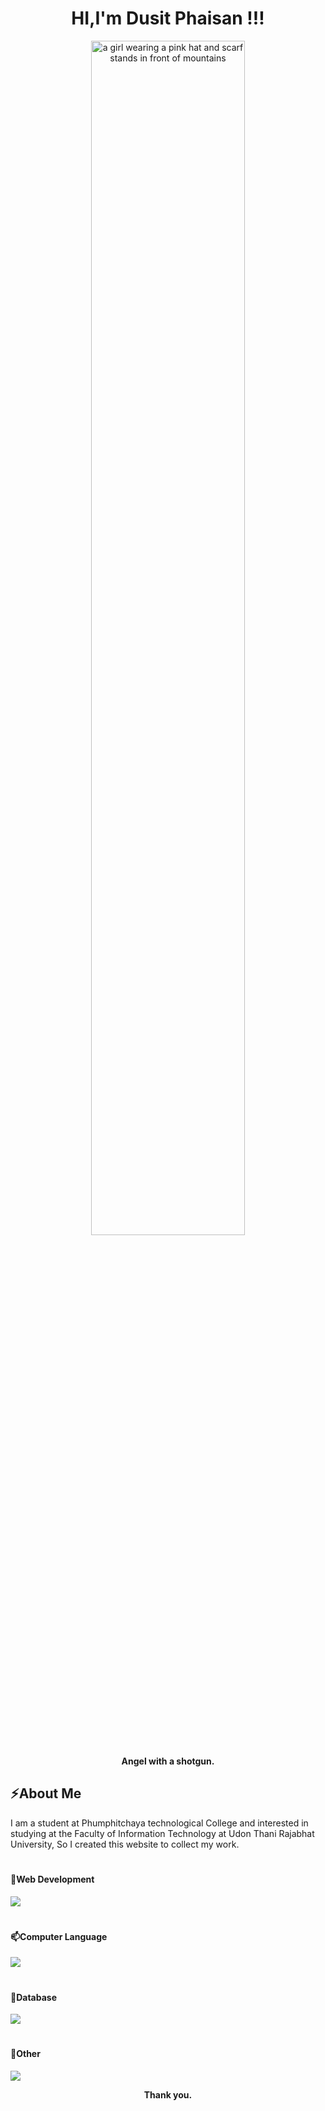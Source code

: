 <div align="center">
<h1>HI,I'm Dusit Phaisan !!!</h1>
<p><img src="https://media1.tenor.com/m/u8qHYsVgOrwAAAAC/sao-gun.gif" width="70%"  alt="a girl wearing a pink hat and scarf stands in front of mountains" fetchpriority="high" style="max-width: 833px;"></p>
<p><b>Angel with a shotgun.</b></p>
</div>

<h2>⚡About Me</h2>
<p>I am a student at Phumphitchaya technological College and interested in studying at the Faculty of Information Technology at Udon Thani Rajabhat University, So I created this website to collect my work.</p>
<h1>
<h4>🔭Web Development</h4>
<a href="https://skillicons.dev">
  <img src="https://skillicons.dev/icons?i=vscode,html,css,js,bootstrap,php" />
</a>
</h1>

<h1>
<h4>📫Computer Language</h4>
<a href="https://skillicons.dev">
  <img src="https://skillicons.dev/icons?i=c,java,python" />
</a>
</h1>

<h1>
<h4>🌱Database</h4>
<a href="https://skillicons.dev">
  <img src="https://skillicons.dev/icons?i=mongodb,mysql," />
</a>
</h1>

<h1>
<h4>💬Other</h4>
<a href="https://skillicons.dev">
  <img src="https://skillicons.dev/icons?i=git,github,ai,ps,figma" />
</a>
</h1>
<div align="center">
<p><b>Thank you.</b></p>
</div>

<!--
**BoxDusit/BoxDusit** is a ✨ _special_ ✨ repository because its `README.md` (this file) appears on your GitHub profile.

Here are some ideas to get you started:

- 🔭 I’m currently working on ...
- 🌱 I’m currently learning ...
- 👯 I’m looking to collaborate on ...
- 🤔 I’m looking for help with ...
- 💬 Ask me about ...
- 📫 How to reach me: ...
- 😄 Pronouns: ...
- ⚡ Fun fact: ...
-->
